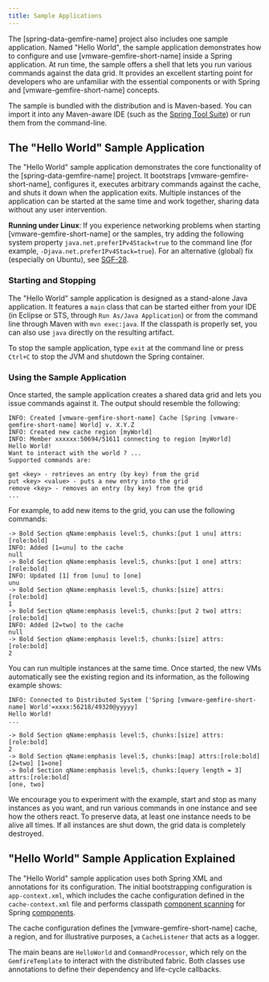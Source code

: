 ```yaml
---
title: Sample Applications
---
```


<!-- 
 Copyright (c) VMware, Inc. 2022. All rights reserved.
 Licensed to the Apache Software Foundation (ASF) under one or more contributor license
 agreements. See the NOTICE file distributed with this work for additional information regarding
 copyright ownership. The ASF licenses this file to You under the Apache License, Version 2.0 (the
 "License"); you may not use this file except in compliance with the License. You may obtain a
 copy of the License at
 
 http://www.apache.org/licenses/LICENSE-2.0
 
 Unless required by applicable law or agreed to in writing, software distributed under the License
 is distributed on an "AS IS" BASIS, WITHOUT WARRANTIES OR CONDITIONS OF ANY KIND, either express
 or implied. See the License for the specific language governing permissions and limitations under
 the License.
-->

<!--
Licensed to the Apache Software Foundation (ASF) under one or more
contributor license agreements.  See the NOTICE file distributed with
this work for additional information regarding copyright ownership.
The ASF licenses this file to You under the Apache License, Version 2.0
(the "License"); you may not use this file except in compliance with
the License.  You may obtain a copy of the License at

     http://www.apache.org/licenses/LICENSE-2.0

Unless required by applicable law or agreed to in writing, software
distributed under the License is distributed on an "AS IS" BASIS,
WITHOUT WARRANTIES OR CONDITIONS OF ANY KIND, either express or implied.
See the License for the specific language governing permissions and
limitations under the License.
-->

The [spring-data-gemfire-name] project also includes one sample application. Named
"Hello World", the sample application demonstrates how to configure and
use [vmware-gemfire-short-name] inside a Spring application. At run time, the
sample offers a shell that lets you run various commands against the
data grid. It provides an excellent starting point for developers who
are unfamiliar with the essential components or with Spring and
[vmware-gemfire-short-name] concepts.

The sample is bundled with the distribution and is Maven-based. You can
import it into any Maven-aware IDE (such as the [Spring Tool
Suite](https://spring.io/tools/sts)) or run them from the command-line.

## <a id="hello-world"></a>The "Hello World" Sample Application

The "Hello World" sample application demonstrates the core functionality
of the [spring-data-gemfire-name] project. It bootstraps [vmware-gemfire-short-name], configures
it, executes arbitrary commands against the cache, and shuts it down
when the application exits. Multiple instances of the application can be
started at the same time and work together, sharing data without any
user intervention.

<p class="note"><strong>Running under Linux</strong>: 
If you experience networking problems when starting [vmware-gemfire-short-name] or
the samples, try adding the following system property
<code>java.net.preferIPv4Stack=true</code> to the command line (for
example, <code>-Djava.net.preferIPv4Stack=true</code>). For an
alternative (global) fix (especially on Ubuntu), see <a
href="https://jira.spring.io/browse/SGF-28">SGF-28</a>.</p>

### <a id="starting-and-stopping"></a>Starting and Stopping

The "Hello World" sample application is designed as a stand-alone Java
application. It features a `main` class that can be started either from
your IDE (in Eclipse or STS, through `Run As/Java Application`) or from
the command line through Maven with `mvn exec:java`. If the classpath is
properly set, you can also use `java` directly on the resulting
artifact.

To stop the sample application, type `exit` at the command line or press `Ctrl+C` to
stop the JVM and shutdown the Spring container.

### <a id="using-sample-application"></a>Using the Sample Application

Once started, the sample application creates a shared data grid and lets you issue
commands against it. The output should resemble the following:

```highlight
INFO: Created [vmware-gemfire-short-name] Cache [Spring [vmware-gemfire-short-name] World] v. X.Y.Z
INFO: Created new cache region [myWorld]
INFO: Member xxxxxx:50694/51611 connecting to region [myWorld]
Hello World!
Want to interact with the world ? ...
Supported commands are:
  
get <key> - retrieves an entry (by key) from the grid
put <key> <value> - puts a new entry into the grid
remove <key> - removes an entry (by key) from the grid
...
```

For example, to add new items to the grid, you can use the following
commands:

```highlight
-> Bold Section qName:emphasis level:5, chunks:[put 1 unu] attrs:[role:bold]
INFO: Added [1=unu] to the cache
null
-> Bold Section qName:emphasis level:5, chunks:[put 1 one] attrs:[role:bold]
INFO: Updated [1] from [unu] to [one]
unu
-> Bold Section qName:emphasis level:5, chunks:[size] attrs:[role:bold]
1
-> Bold Section qName:emphasis level:5, chunks:[put 2 two] attrs:[role:bold]
INFO: Added [2=two] to the cache
null
-> Bold Section qName:emphasis level:5, chunks:[size] attrs:[role:bold]
2
```

You can run multiple instances at the same time. Once started, the new
VMs automatically see the existing region and its information, as the
following example shows:

```highlight
INFO: Connected to Distributed System ['Spring [vmware-gemfire-short-name] World'=xxxx:56218/49320@yyyyy]
Hello World!
...

-> Bold Section qName:emphasis level:5, chunks:[size] attrs:[role:bold]
2
-> Bold Section qName:emphasis level:5, chunks:[map] attrs:[role:bold]
[2=two] [1=one]
-> Bold Section qName:emphasis level:5, chunks:[query length = 3] attrs:[role:bold]
[one, two]
```

We encourage you to experiment with the example, start and stop as
many instances as you want, and run various commands in one instance and
see how the others react. To preserve data, at least one instance needs
to be alive all times. If all instances are shut down, the grid data is
completely destroyed.

## <a id="explanation"></a>"Hello World" Sample Application Explained

The "Hello World" sample application uses both Spring XML and annotations for its
configuration. The initial bootstrapping configuration is
`app-context.xml`, which includes the cache configuration defined in the
`cache-context.xml` file and performs classpath [component
scanning](https://docs.spring.io/spring/docs/current/spring-framework-reference/htmlsingle/#beans-classpath-scanning)
for Spring
[components](https://docs.spring.io/spring/docs/current/spring-framework-reference/htmlsingle/#beans-annotation-config).

The cache configuration defines the [vmware-gemfire-short-name] cache, a region,
and for illustrative purposes, a `CacheListener` that acts as a logger.

The main beans are `HelloWorld` and `CommandProcessor`, which rely on
the `GemfireTemplate` to interact with the distributed fabric. Both
classes use annotations to define their dependency and life-cycle
callbacks.
